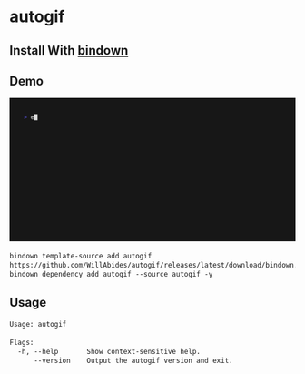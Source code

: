 # autogif

## Install With [bindown](https://github.com/WillAbides/bindown)

## Demo
![demo](doc/images/demo.gif)

```shell
bindown template-source add autogif https://github.com/WillAbides/autogif/releases/latest/download/bindown.yaml
bindown dependency add autogif --source autogif -y
```

## Usage
<!--- everything between the next line and the "end usage output" comment is generated by script/generate-readme --->
<!--- start usage output --->

```
Usage: autogif

Flags:
  -h, --help       Show context-sensitive help.
      --version    Output the autogif version and exit.
```

<!--- end usage output --->

